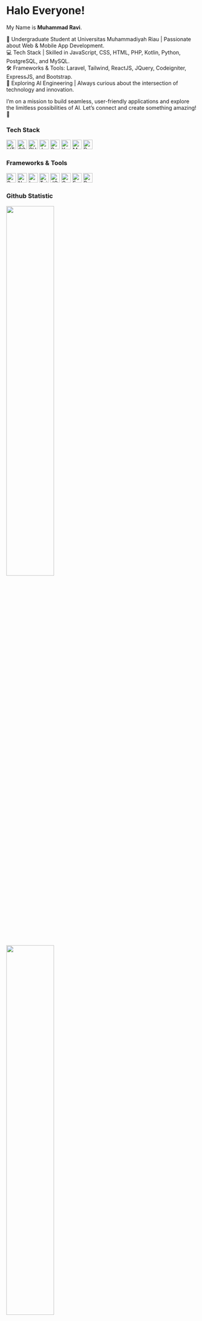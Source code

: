 # Halo Everyone! 

My Name is **Muhammad Ravi**.<br>

🚀 Undergraduate Student at Universitas Muhammadiyah Riau | Passionate about Web & Mobile App Development. <br/>
💻 Tech Stack | Skilled in JavaScript, CSS, HTML, PHP, Kotlin, Python, PostgreSQL, and MySQL. <br/>
🛠️ Frameworks & Tools: Laravel, Tailwind, ReactJS, JQuery, Codeigniter, ExpressJS, and Bootstrap. <br/>
🤖 Exploring AI Engineering | Always curious about the intersection of technology and innovation. <br/>

I’m on a mission to build seamless, user-friendly applications and explore the limitless possibilities of AI. Let’s connect and create something amazing! 🌟

### Tech Stack
  <a href="#"><img height="25" title="HTML" src="https://cdn.simpleicons.org/html5?viewbox=auto" /></a>
  <a href="#"><img height="25" title="CSS" src="https://cdn.simpleicons.org/css3?viewbox=auto" /></a>
  <a href="#"><img height="25" title="PHP" src="https://cdn.simpleicons.org/php?viewbox=auto" /></a>
  <a href="#"><img height="25" title="JavaScript" src="https://cdn.simpleicons.org/javascript?viewbox=auto" /></a>
  <a href="#"><img height="25" title="Python" src="https://cdn.simpleicons.org/python?viewbox=auto" /></a>
  <a href="#"><img height="25" title="Kotlin" src="https://cdn.simpleicons.org/kotlin?viewbox=auto" /></a>
  <a href="#"><img height="25" title="MySQL" src="https://cdn.simpleicons.org/mysql?viewbox=auto" /></a>
  <a href="#"><img height="25" title="PostgreSQL" src="https://cdn.simpleicons.org/postgresql?viewbox=auto" /></a>

### Frameworks & Tools
 <a href="#"><img height="25" title="ReactJS" src="https://cdn.simpleicons.org/react?viewbox=auto" /></a>
 <a href="#"><img height="25" title="NodeJS" src="https://cdn.simpleicons.org/node.js?viewbox=auto" /></a>
 <a href="#"><img height="25" title="Laravel" src="https://cdn.simpleicons.org/laravel?viewbox=auto" /></a>
 <a href="#"><img height="25" title="Tailwind CSS" src="https://cdn.simpleicons.org/tailwindcss?viewbox=auto" /></a>
 <a href="#"><img height="25" title="JQuery" src="https://cdn.simpleicons.org/jquery?viewbox=auto" /></a>
 <a href="#"><img height="25" title="Codeigniter" src="https://cdn.simpleicons.org/codeigniter?viewbox=auto" /></a>
 <a href="#"><img height="25" title="ExpressJS" src="https://cdn.simpleicons.org/express?viewbox=auto" /></a>
 <a href="#"><img height="25" title="Bootstrap" src="https://cdn.simpleicons.org/bootstrap?viewbox=auto" /></a>
 
### Github Statistic
<p align="left">
<a href="https://github.com/muhammadravi25">
  <img decoding="async" loading="lazy" width="50%" src="https://github-readme-stats-eight-theta.vercel.app/api?username=muhammadravi25&show_icons=true&theme=algolia&include_all_commits=true&count_private=false"/>
  <img decoding="async" loading="lazy" width="50%" src="https://github-readme-stats-eight-theta.vercel.app/api/top-langs/?username=muhammadravi25&layout=compact&langs_count=10&theme=algolia"/>
</a>
</p>

### Reach me on
- <a href="https://www.linkedin.com/in/ravi272/">LinkedIn</a>
- Email: muhammadravi2527@gmail.com
